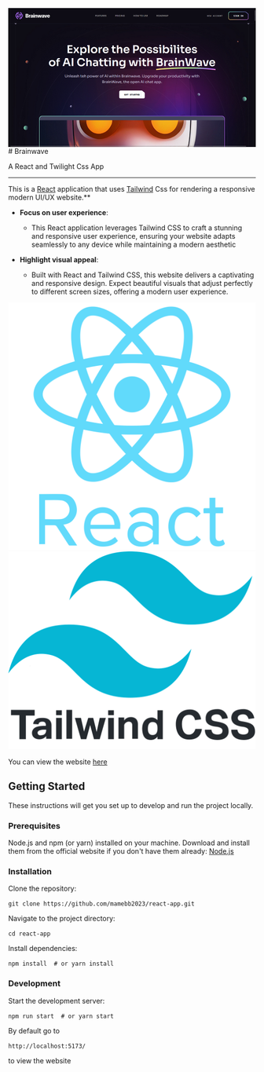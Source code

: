 <img align="center" src="src/front.png" />
# Brainwave
<p>A React and Twilight Css App</p>

---

This is a [React](https://react.dev/) application that uses [Tailwind](https://tailwindcss.com/) Css for rendering a responsive modern UI/UX website.**
    
- **Focus on user experience**:
    - This React application leverages Tailwind CSS to craft a stunning and responsive user experience, ensuring your website adapts seamlessly to any device while maintaining a modern aesthetic

- **Highlight visual appeal**:
    - Built with React and Tailwind CSS, this website delivers a captivating and responsive design.  Expect beautiful visuals that adjust perfectly to different screen sizes, offering a modern user experience.

<div align="center">
    <img src="src/react.png" />
    <img src="src/tailwind.png" />
</div>

You can view the website [here](https://brainwave-react-app.netlify.app/)

## Getting Started

These instructions will get you set up to develop and run the project locally.

### Prerequisites

Node.js and npm (or yarn) installed on your machine. Download and install them from the official website if you don't have them already: [Node.js](https://nodejs.org/)

### Installation

Clone the repository:

    git clone https://github.com/mamebb2023/react-app.git

Navigate to the project directory:

    cd react-app

Install dependencies:

    npm install  # or yarn install

### Development

Start the development server:

    npm run start  # or yarn start

By default go to

    http://localhost:5173/

to view the website
